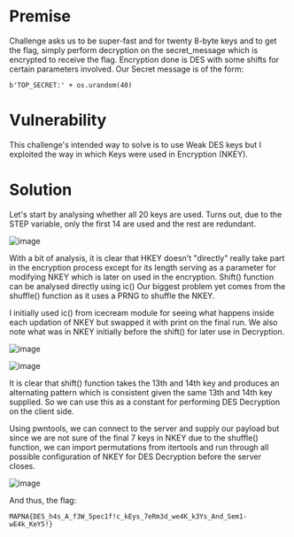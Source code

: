 # Premise

Challenge asks us to be super-fast and for twenty 8-byte keys and to get the flag, simply perform decryption on the secret_message which is encrypted to receive the flag. Encryption done is DES with some shifts for certain parameters involved. Our Secret message is of the form:

```b'TOP_SECRET:' + os.urandom(40)```

# Vulnerability

This challenge's intended way to solve is to use Weak DES keys but I exploited the way in which Keys were used in Encryption (NKEY).

# Solution
Let's start by analysing whether all 20 keys are used. Turns out, due to the STEP variable, only the first 14 are used and the rest are redundant.

![image](https://github.com/Aer0Sol/ChallengeDiscussion/assets/112194832/232a7055-fdbb-4dc3-bde7-786431d86153)


With a bit of analysis, it is clear that HKEY doesn't "directly" really take part in the encryption process except for its length serving as a parameter for modifying NKEY which is later on used in the encryption.
Shift() function can be analysed directly using ic() 
Our biggest problem yet comes from the shuffle() function as it uses a PRNG to shuffle the NKEY.

I initially used ic() from icecream module for seeing what happens inside each updation of NKEY but swapped it with print on the final run. We also note what was in NKEY initially before the shift() for later use in Decryption.

![image](https://github.com/Aer0Sol/ChallengeDiscussion/assets/112194832/d3672356-3bfa-4e2a-bb78-d7674bbcafa6)

![image](https://github.com/Aer0Sol/ChallengeDiscussion/assets/112194832/1b8bea4e-160d-4950-b599-547d61eede3d)


It is clear that shift() function takes the 13th and 14th key and produces an alternating pattern which is consistent given the same 13th and 14th key supplied. So we can use this as a constant for performing DES Decryption on the client side.

Using pwntools, we can connect to the server and supply our payload but since we are not sure of the final 7 keys in NKEY due to the shuffle() function, we can import permutations from itertools and run through all possible configuration of NKEY for DES Decryption before the server closes.

![image](https://github.com/Aer0Sol/ChallengeDiscussion/assets/112194832/9678ce7a-2815-42ef-8108-b632532926e9)


And thus, the flag:

```MAPNA{DES_h4s_A_f3W_5pec1f!c_kEys_7eRm3d_we4K_k3Ys_And_Sem1-wE4k_KeY5!}```
  
